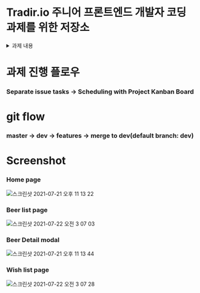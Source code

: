 # Tradir.io 주니어 프론트엔드 개발자 코딩 과제를 위한 저장소

<details>
<summary>과제 내용</summary>


## FrontEnd Coding Test Template

안녕하세요, 
Tradir.io에 지원해 주셔서 감사합니다.

Tradir.io 주니어 프론트엔드 개발자 코딩 테스트 기본 템플릿입니다.  
해당 repository를 클론 하셔서 아래 명시된 항목들만 완성해 주시면 됩니다.  
과제에만 집중하실 수 있게 기본적인 세팅은 미리 되어있습니다.

### Instructions

Use the following open api to get data for the table: https://api.punkapi.com/v2/beers  
The api returns a list of Beer Objects.

#### Styling

* Use Styled Components to style your project
* Ant Design can be used for basic components (https://ant.design/components/overview/)

#### Required

* Redirect users to ``/home`` when they first arrive

* Create a Link to a ``/beerlist`` page on the homepage

* Create a page with a table for the list of Beers (material table can be used https://material-table.com/#/docs/get-started)
  - when a column header is drag and dropped, the new column order should be stored in redux so that the order is maintained even when a user moves between ``/home`` and ``/beerlist``

* When a beer name is clicked on, a modal should appear containing all the info of the selected beer

* Create a filter so that users can filter the beers by ``abv`` range ex)"5-6", "6-7"
  - multiselection should be available

#### Optional

* Create a Shopping basket to add and remove beers from  
  - Shopping basket should be accessible from both ``/home`` and ``/beerlist``

### Grading Standards

* Completion of the required functionalities(50%)
* Code Quality (35%)
* UI/UX Design (15%)

*Additional features can be added if the tester wishes to display more than the required functionalities

과제 진행 중 추가적인 문의 사항이 있으실 경우, 언제든지 편하게 연락 주시기 바랍니다.
</details>

# 과제 진행 플로우
### Separate issue tasks -> Scheduling with Project Kanban Board

# git flow
### master -> dev -> features -> merge to dev(default branch: dev)

# Screenshot
### Home page

![스크린샷 2021-07-21 오후 11 13 22](https://user-images.githubusercontent.com/56540563/126503942-2aac1c54-3992-4848-9a60-873fe07ea5dc.png)


### Beer list page

![스크린샷 2021-07-22 오전 3 07 03](https://user-images.githubusercontent.com/56540563/126539446-ad30f626-2cc4-4917-9983-a64bf23ca0df.png)


### Beer Detail modal

![스크린샷 2021-07-21 오후 11 13 44](https://user-images.githubusercontent.com/56540563/126504036-80ac4cf7-e5b0-48e3-9eb3-b977dc640b08.png)


### Wish list page

![스크린샷 2021-07-22 오전 3 07 28](https://user-images.githubusercontent.com/56540563/126539531-8823c7f9-8e6d-43e1-96f9-f86342790137.png)

